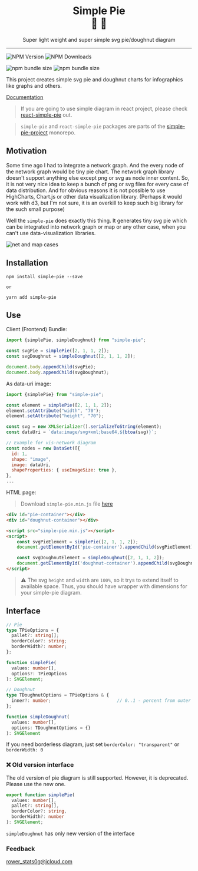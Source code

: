 <div align="center">
  <h1>Simple Pie<br/>🥧 🍩</h1>
  <p>Super light weight and super simple svg pie/doughnut diagram</p>
</div>

<hr/>

![NPM Version](https://img.shields.io/npm/v/simple-pie) ![NPM Downloads](https://img.shields.io/npm/dm/simple-pie)


![npm bundle size](https://img.shields.io/bundlephobia/minzip/simple-pie) ![npm bundle size](https://img.shields.io/bundlephobia/min/simple-pie)

This project creates simple svg pie and doughnut charts for infographics like graphs and others.

[Documentation](https://simple-pie.netlify.app/)

> If you are going to use simple diagram in react project, please check [react-simple-pie](https://github.com/serjilyashenko/simple-pie-project/tree/master/packages/react-simple-pie) out.

> `simple-pie` and `react-simple-pie` packages are parts of the [simple-pie-project](https://github.com/serjilyashenko/simple-pie-project) monorepo.

## Motivation

Some time ago I had to integrate a network graph. And the every node of the network graph would be tiny pie chart.
The network graph library doesn't support anything else except png or svg as node inner content.
So, it is not very nice idea to keep a bunch of png or svg files for every case of data distribution.
And for obvious reasons it is not possible to use HighCharts, Chart.js or other data visualization library.
(Perhaps it would work with d3, but I'm not sure, it is an overkill to keep such big library for the such small purpose)

Well the `simple-pie` does exactly this thing. It generates tiny svg pie which can be integrated into network graph or
map or any other case, when you can't use data-visualization libraries.

![net and map cases](https://raw.githubusercontent.com/serjilyashenko/simple-pie-project/master/docs/images/map-and-net-case.png)

## Installation

```shell
npm install simple-pie --save

or

yarn add simple-pie
```

## Use

Client (Frontend) Bundle:
```js
import {simplePie, simpleDoughnut} from "simple-pie";

const svgPie = simplePie([2, 1, 1, 2]);
const svgDoughnut = simpleDoughnut([2, 1, 1, 2]);

document.body.appendChild(svgPie);
document.body.appendChild(svgDoughnut);
```
As data-uri image:
```js
import {simplePie} from "simple-pie";

const element = simplePie([2, 1, 1, 2]);
element.setAttribute("width", "70");
element.setAttribute("height", "70");

const svg = new XMLSerializer().serializeToString(element);
const dataUri = `data:image/svg+xml;base64,${btoa(svg)}`;

// Example for vis-network diagram
const nodes = new DataSet([{
  id: 1,
  shape: "image",
  image: dataUri,
  shapeProperties: { useImageSize: true },
},
...
```

HTML page:
> Download `simple-pie.min.js` file [here](https://simple-pie.netlify.app/simple-pie.min.js)
```html
<div id="pie-container"></div>
<div id="doughnut-container"></div>

<script src="simple-pie.min.js"></script>
<script>
    const svgPieElement = simplePie([2, 1, 1, 2]);
    document.getElementById('pie-container').appendChild(svgPieElement);

    const svgDoughnutElement = simpleDoughnut([2, 1, 1, 2]);
    document.getElementById('doughnut-container').appendChild(svgDoughnutElement);
</script>
```

> ⚠️ The svg `height` and `width` are `100%`, so it trys to extend itself to available space. Thus, you should have wrapper with dimensions for your simple-pie diagram.

## Interface

```ts
// Pie
type TPieOptions = {
  pallet?: string[];
  borderColor?: string;
  borderWidth?: number;
};

function simplePie(
  values: number[],
  options?: TPieOptions
): SVGElement;

// Doughnut
type TDoughnutOptions = TPieOptions & {
  inner?: number;                         // 0..1 - percent from outer radius
};

function simpleDoughnut(
  values: number[],
  options: TDoughnutOptions = {}
): SVGElement
```

If you need borderless diagram, just set `borderColor: "transparent"` or `borderWidth: 0`

### ❌ Old version interface

The old version of pie diagram is still supported. However, it is deprecated. Please use the new one.

```ts
export function simplePie(
  values: number[],
  pallet?: string[],
  borderColor?: string,
  borderWidth?: number
): SVGElement;
```

`simpleDoughnut` has only new version of the interface

### Feedback

[rower_stats0g@icloud.com](mailto:rower_stats0g@icloud.com)
